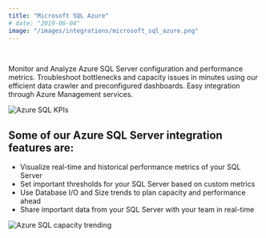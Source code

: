 ```yaml
---
title: "Microsoft SQL Azure"
# date: "2019-06-04"
image: "/images/integrations/microsoft_sql_azure.png"
---
```


 

<!-- ![Microsoft_SQL_Azure](/images/integrations/microsoft_sql_azure.png) -->



Monitor and Analyze Azure SQL Server configuration and performance metrics. Troubleshoot bottlenecks and capacity issues in minutes using our efficient data crawler and preconfigured dashboards. Easy integration through Azure Management services.


![Azure SQL KPIs](/images/integrations/posts/mssql1.png)


## Some of our Azure SQL Server integration features are:

* Visualize real-time and historical performance metrics of your SQL Server
* Set important thresholds for your SQL Server based on custom metrics
* Use Database I/O and Size trends to plan capacity and performance ahead
* Share important data from your SQL Server with your team in real-time


![Azure SQL capacity trending](/images/integrations/posts/mssql2.png)